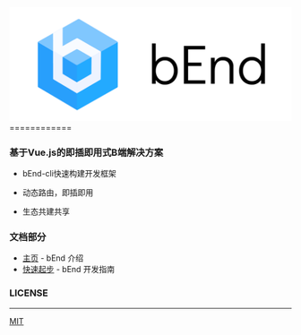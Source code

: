 <a style="display:inline-block; height:120px" href="https://bearfe.github.io/doc/" target="_blank" >
<img src="./bend.png">
</a>
============

### 基于Vue.js的即插即用式B端解决方案

- bEnd-cli快速构建开发框架

- 动态路由，即插即用

- 生态共建共享


### 文档部分

- [主页](https://bearfe.github.io/doc/) - bEnd 介绍
- [快速起步](https://bearfe.github.io/doc/guide) - bEnd 开发指南

### LICENSE
---
[MIT](https://github.com/ElemeFE/element/blob/dev/LICENSE)